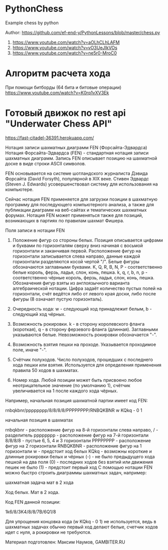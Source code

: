 # PythonChess
Example chess by python

Author:
https://github.com/ef-end-y/PythonLessons/blob/master/chess.py

1. https://www.youtube.com/watch?v=aOLhCLhLAFM
2. https://www.youtube.com/watch?v=vO3UeJIkVOs
3. https://www.youtube.com/watch?v=ne5r0-MroC0

# Алгоритм расчета хода

При помощи битборды (64 бита и битовые операции)
https://www.youtube.com/watch?v=K0rp1vXV3Ek

# Готовый движок по rest api "Underwater Chess API"

https://fast-citadel-36391.herokuapp.com/

Нотация записи шахматных диаграмм FEN (Форсайта-Эдвардса)
Нотация Форсайта-Эдвардса (FEN) - стандартная нотация записи шахматных диаграмм. Запись FEN описывает позицию на шахматной доске в виде строки ASCII символов.

FEN основывается на системе шотландского журналиста Дэвида Форсайта (David Forsyth), популярной в XIX веке. Стивен Эдвардс (Steven J. Edwards) усовершенствовал систему для использования на компьютере.

Сейчас нотация FEN применяется для загрузки позиции в шахматную программу для последующего компьютерного анализа, а также для публикации диаграмм на веб-сайтах и тематических шахматных форумах. Нотация FEN может применяться также для позиций, возникающих в партиях по правилам шахмат Фишера.

Поля записи в нотации FEN
1. Положение фигур со стороны белых. Позиция описывается цифрами и буквами по горизонталям сверху вниз начиная с восьмой горизонтали и заканчивая первой. Расположение фигур на горизонтали записывается слева направо, данные каждой горизонтали разделяются косой чертой "/". Белые фигуры обозначаются заглавными буквами. K, Q, R, B, N, P - соответственно белые король, ферзь, ладья, слон, конь, пешка. k, q, r, b, n, p - соответственно чёрные король, ферзь, ладья, слон, конь, пешка. Обозначения фигур взяты из англоязычного варианта алгебраической нотации. Цифра задаёт количество пустых полей на горизонтали, счёт ведётся либо от левого края доски, либо после фигуры (8 означает пустую горизонталь).

2. Очередность хода: w - следующий ход принадлежит белым, b - следующий ход чёрных.

3. Возможность рокировки. k - в сторону королевского фланга (короткая), q - в сторону ферзевого фланга (длинная). Заглавными указываются белые. Невозможность рокировки обозначается "-".

4. Возможность взятия пешки на проходе. Указывается проходимое поле, иначе "-".

5. Счётчик полуходов. Число полуходов, прошедших с последнего хода пешки или взятия. Используется для определения применения правила 50 ходов в шахматах.

6. Номер хода. Любой позиции может быть присвоено любое неотрицательное значение (по умолчанию 1), счётчик увеличивается на 1 после каждого хода чёрных.

Например, начальная позиция шахматной партии имеет код FEN:

rnbqkbnr/pppppppp/8/8/8/8/PPPPPPPP/RNBQKBNR w KQkq - 0 1

начальная позиция в шахматах

rnbqkbnr - расположение фигур на 8-й горизонтали слева направо, / - разделитель
pppppppp - расположение фигур на 7-й горизонтали
8/8/8/8 - пустые 6, 5, 4 и 3 горизонтали
PPPPPPPP - расположение фигур на 2 горизонтали
RNBQKBNR - расположение фигур на 1 горизонтали
w - предстоит ход белых
KQkq - возможны короткие и длинные рокировки белых и чёрных
(-) - не было предыдущего хода пешкой на два поля
(0) - последних ходов без взятий или движения пешек не было
(1) - предстоит первый ход
С помощью нотации FEN можно быстро строить диаграммы шахматных задач, например:

шахматная задача мат в 2 хода	
 

Ход белых. Мат в 2 хода. 

 

Код FEN данной позиции:

1k6/8/3K4/8/8/7B/6Q1/8

Для упрощения концовка кода (w KQkq - 0 1) не используется, ведь в шахматных задачах обычно первый ход делают белые, счетчик ходов идет с нуля, а рокировки не требуются.

Материал подготовлен: Максим Наумов, GAMBITER.RU

